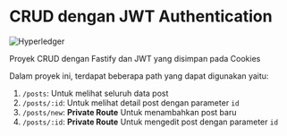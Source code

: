 # CRUD dengan JWT Authentication
![Hyperledger](https://img.shields.io/badge/hyperledger-2F3134?style=for-the-badge&logo=hyperledger&logoColor=white)

Proyek CRUD dengan Fastify dan JWT yang disimpan pada Cookies

Dalam proyek ini, terdapat beberapa path yang dapat digunakan yaitu:
1. `/posts`: Untuk melihat seluruh data post
2. `/posts/:id`: Untuk melihat detail post dengan parameter `id`
3. `/posts/new`: **Private Route** Untuk menambahkan post baru
4. `/posts/:id`: **Private Route** Untuk mengedit post dengan parameter `id`
